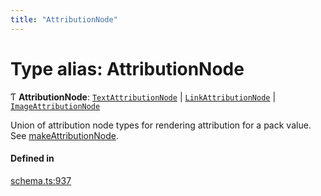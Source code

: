 ```yaml
---
title: "AttributionNode"
---
```

# Type alias: AttributionNode

Ƭ **AttributionNode**: [`TextAttributionNode`](../interfaces/TextAttributionNode.md) \| [`LinkAttributionNode`](../interfaces/LinkAttributionNode.md) \| [`ImageAttributionNode`](../interfaces/ImageAttributionNode.md)

Union of attribution node types for rendering attribution for a pack value. See [makeAttributionNode](../functions/makeAttributionNode.md).

#### Defined in

[schema.ts:937](https://github.com/coda/packs-sdk/blob/main/schema.ts#L937)
